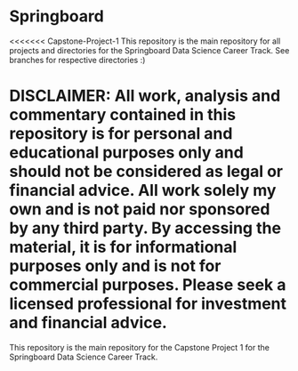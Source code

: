 # Springboard
<<<<<<< Capstone-Project-1
This repository is the main repository for all projects and directories for the Springboard Data Science Career Track.  See branches for respective directories :)

DISCLAIMER: All work, analysis and commentary contained in this repository is for personal and educational purposes only and should not be considered as legal or financial advice.  All work solely my own and is not paid nor sponsored by any third party.  By accessing the material, it is for informational purposes only and is not for commercial purposes.  Please seek a licensed professional for investment and financial advice. 
=======
This repository is the main repository for the Capstone Project 1 for the Springboard Data Science Career Track.
